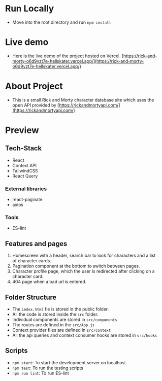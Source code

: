 # Run Locally

- Move into the root directory and run `npm install`

# Live demo

- Here is the live demo of the project hosted on Vercel. [https://rick-and-morty-o6d9vzt7e-hellskater.vercel.app/](https://rick-and-morty-o6d9vzt7e-hellskater.vercel.app/)

# About Project

- This is a small Rick and Morty character database site which uses the open API provided by [https://rickandmortyapi.com/](https://rickandmortyapi.com/)

# Preview

## Tech-Stack

- React
- Context API
- TailwindCSS
- React Query

### External libraries

- react-paginate
- axios

### Tools

- ES-lint

## Features and pages

1. Homescreen with a header, search bar to look for characters and a list of character cards.
2. Pagination component at the bottom to switch between pages.
3. Character profile page, which the user is redirected after clicking on a character card.
4. 404 page when a bad url is entered.

## Folder Structure

- The `index.html` fie is stored in the public folder.
- All the code is stored inside the `src` folder.
- Individual components are stored in `src/components`
- The routes are defined in the `src/App.js`
- Context provider files are defined in `src/context`
- All the api queries and context consumer hooks are stored in `src/hooks`

## Scripts

- `npm start`: To start the development server on localhost
- `npm test`: To run the testing scripts
- `npm run lint`: To run ES-lint
